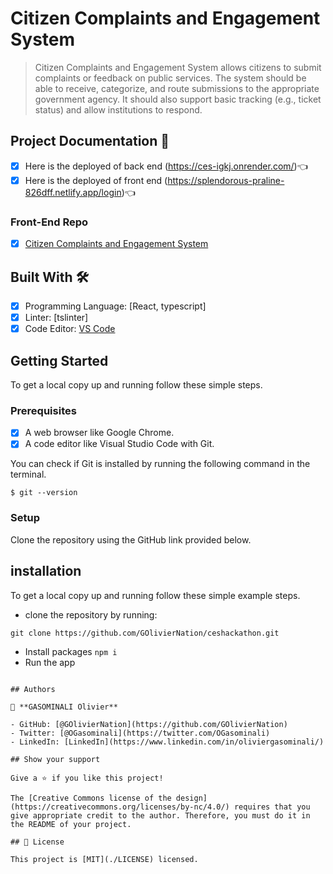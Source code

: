 # Citizen Complaints and Engagement System

> Citizen Complaints and Engagement System allows citizens to submit complaints or feedback on public services. The system should be able to receive, categorize, and route submissions to the appropriate government agency. It should also support basic tracking (e.g., ticket status) and allow institutions to respond.

## Project Documentation 📄

- [x] Here is the deployed of back end (https://ces-igkj.onrender.com/)👈
- [x] Here is the deployed of front end (https://splendorous-praline-826dff.netlify.app/login)👈

### Front-End Repo 

- [x] [Citizen Complaints and Engagement System](https://github.com/GOlivierNation/ceshackathon/tree/dev/Interface)

## Built With 🛠️

- [x] Programming Language: [React, typescript]
- [x] Linter: [tslinter]
- [x] Code Editor: [VS Code](https://code.visualstudio.com/)

## Getting Started

To get a local copy up and running follow these simple steps.

### Prerequisites

- [x] A web browser like Google Chrome.
- [x] A code editor like Visual Studio Code with Git.

You can check if Git is installed by running the following command in the terminal.
```
$ git --version
```

### Setup

Clone the repository using the GitHub link provided below.

## installation

To get a local copy up and running follow these simple example steps.

- clone the repository by running:
```
git clone https://github.com/GOlivierNation/ceshackathon.git
```
- Install packages
  ``` npm i ```
- Run the app
```npm run dev

## Authors

👤 **GASOMINALI Olivier**

- GitHub: [@GOlivierNation](https://github.com/GOlivierNation)
- Twitter: [@OGasominali](https://twitter.com/OGasominali)
- LinkedIn: [LinkedIn](https://www.linkedin.com/in/oliviergasominali/)

## Show your support

Give a ⭐️ if you like this project!

The [Creative Commons license of the design](https://creativecommons.org/licenses/by-nc/4.0/) requires that you give appropriate credit to the author. Therefore, you must do it in the README of your project.

## 📝 License

This project is [MIT](./LICENSE) licensed.
